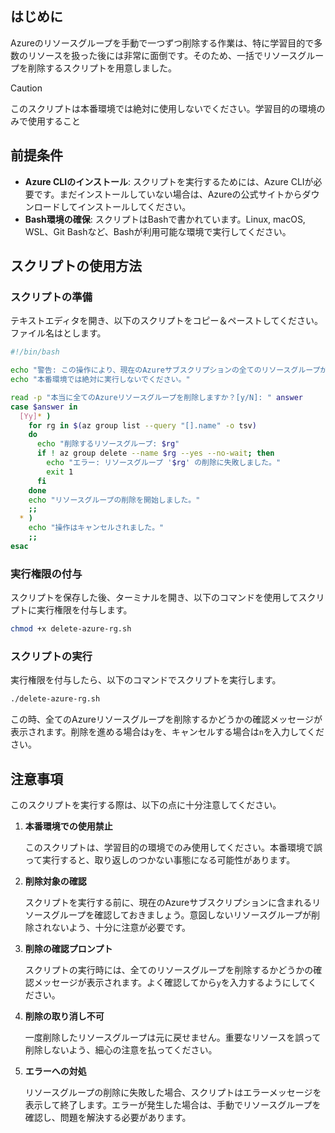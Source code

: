 ## はじめに

Azureのリソースグループを手動で一つずつ削除する作業は、特に学習目的で多数のリソースを扱った後には非常に面倒です。そのため、一括でリソースグループを削除するスクリプトを用意しました。


> [!CAUTION]
> このスクリプトは本番環境では絶対に使用しないでください。学習目的の環境のみで使用すること

## 前提条件

- **Azure CLIのインストール**: スクリプトを実行するためには、Azure CLIが必要です。まだインストールしていない場合は、Azureの公式サイトからダウンロードしてインストールしてください。
- **Bash環境の確保**: スクリプトはBashで書かれています。Linux, macOS, WSL、Git Bashなど、Bashが利用可能な環境で実行してください。

## スクリプトの使用方法

### スクリプトの準備

テキストエディタを開き、以下のスクリプトをコピー＆ペーストしてください。ファイル名はとします。

```bash
#!/bin/bash

echo "警告: この操作により、現在のAzureサブスクリプションの全てのリソースグループが永久に削除されます。"
echo "本番環境では絶対に実行しないでください。"

read -p "本当に全てのAzureリソースグループを削除しますか？[y/N]: " answer
case $answer in
  [Yy]* )
    for rg in $(az group list --query "[].name" -o tsv)
    do
      echo "削除するリソースグループ: $rg"
      if ! az group delete --name $rg --yes --no-wait; then
        echo "エラー: リソースグループ '$rg' の削除に失敗しました。"
        exit 1
      fi
    done
    echo "リソースグループの削除を開始しました。"
    ;;
  * )
    echo "操作はキャンセルされました。"
    ;;
esac

```

### 実行権限の付与

スクリプトを保存した後、ターミナルを開き、以下のコマンドを使用してスクリプトに実行権限を付与します。

```bash
chmod +x delete-azure-rg.sh

```

### スクリプトの実行

実行権限を付与したら、以下のコマンドでスクリプトを実行します。

```bash
./delete-azure-rg.sh

```

この時、全てのAzureリソースグループを削除するかどうかの確認メッセージが表示されます。削除を進める場合は`y`を、キャンセルする場合は`n`を入力してください。

## 注意事項

このスクリプトを実行する際は、以下の点に十分注意してください。

1. **本番環境での使用禁止**
    
    このスクリプトは、学習目的の環境でのみ使用してください。本番環境で誤って実行すると、取り返しのつかない事態になる可能性があります。
    
2. **削除対象の確認**
    
    スクリプトを実行する前に、現在のAzureサブスクリプションに含まれるリソースグループを確認しておきましょう。意図しないリソースグループが削除されないよう、十分に注意が必要です。
    
3. **削除の確認プロンプト**
    
    スクリプトの実行時には、全てのリソースグループを削除するかどうかの確認メッセージが表示されます。よく確認してから`y`を入力するようにしてください。
    
4. **削除の取り消し不可**
    
    一度削除したリソースグループは元に戻せません。重要なリソースを誤って削除しないよう、細心の注意を払ってください。
    
5. **エラーへの対処**
    
    リソースグループの削除に失敗した場合、スクリプトはエラーメッセージを表示して終了します。エラーが発生した場合は、手動でリソースグループを確認し、問題を解決する必要があります。
